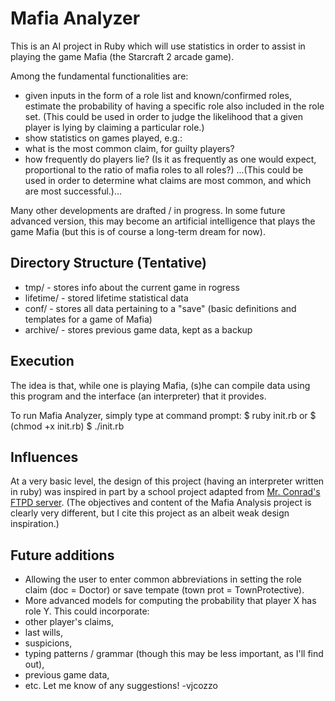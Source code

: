 
# Mafia Analyzer
This is an AI project in Ruby which will use statistics in order to assist in playing the game Mafia (the Starcraft 2 arcade game).

Among the fundamental functionalities are:
*   given inputs in the form of a role list and known/confirmed roles, estimate the probability of having a specific role also included in the role set. (This could be used in order to judge the likelihood that a given player is lying by claiming a particular role.)
*   show statistics on games played, e.g.:
  * what is the most common claim, for guilty players?
  * how frequently do players lie? (Is it as frequently as one would expect, proportional to the ratio of mafia roles to all roles?)
...(This could be used in order to determine what claims are most common, and which are most successful.)...

Many other developments are drafted / in progress. In some future advanced version, this may become an artificial intelligence that plays the game Mafia (but this is of course a long-term dream for now).

## Directory Structure (Tentative)
*   tmp/ - stores info about the current game in rogress
*   lifetime/ - stored lifetime statistical data
*   conf/ - stores all data pertaining to a "save" (basic definitions and templates for a game of Mafia)
*   archive/ - stores previous game data, kept as a backup

## Execution
The idea is that, while one is playing Mafia, (s)he can compile data using this program and the interface (an interpreter) that it provides.

To run Mafia Analyzer, simply type at command prompt:
$ ruby init.rb
or
$ (chmod +x init.rb)
$ ./init.rb

## Influences
At a very basic level, the design of this project (having an interpreter written in ruby) was inspired in part by a school project adapted from [Mr. Conrad's FTPD server](https://www.github.com/wconrad/ftpd). (The objectives and content of the Mafia Analysis project is clearly very different, but I cite this project as an albeit weak design inspiration.)

## Future additions
*   Allowing the user to enter common abbreviations in setting the role claim (doc = Doctor) or save tempate (town prot = TownProtective).
*   More advanced models for computing the probability that player X has role Y. This could incorporate:
  *   other player's claims,
  *   last wills,
  *   suspicions,
  *   typing patterns / grammar (though this may be less important, as I'll find out),
  *   previous game data,
  *   etc.
Let me know of any suggestions!
-vjcozzo
